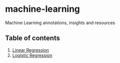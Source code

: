 # machine-learning
Machine Learning annotations, insights and resources

## Table of contents
1. [Linear Regression](Linear_Regression.md)
2. [Logistic Regression](Logistic_Regression.md)